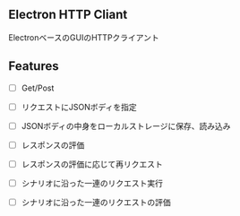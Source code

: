 ## Electron HTTP Cliant
ElectronベースのGUIのHTTPクライアント

## Features
- [ ] Get/Post
- [ ] リクエストにJSONボディを指定
- [ ] JSONボディの中身をローカルストレージに保存、読み込み
- [ ] レスポンスの評価
- [ ] レスポンスの評価に応じて再リクエスト
- [ ] シナリオに沿った一連のリクエスト実行
- [ ] シナリオに沿った一連のリクエストの評価

